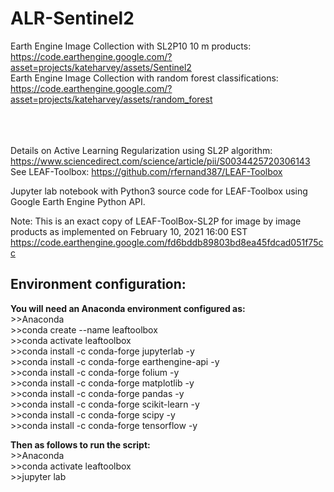 # ALR-Sentinel2

Earth Engine Image Collection with SL2P10 10 m products: https://code.earthengine.google.com/?asset=projects/kateharvey/assets/Sentinel2 \
Earth Engine Image Collection with random forest classifications: https://code.earthengine.google.com/?asset=projects/kateharvey/assets/random_forest

\
\
\
Details on Active Learning Regularization using SL2P algorithm: https://www.sciencedirect.com/science/article/pii/S0034425720306143
See LEAF-Toolbox: https://github.com/rfernand387/LEAF-Toolbox

Jupyter lab notebook with Python3 source code for LEAF-Toolbox using Google Earth Engine Python API.

Note: This is an exact copy of LEAF-ToolBox-SL2P for image by image products as implemented on February 10, 2021 16:00 EST https://code.earthengine.google.com/fd6bddb89803bd8ea45fdcad051f75cc


## Environment configuration:

**You will need an Anaconda environment configured as:**\
\>\>Anaconda \
\>\>conda create --name leaftoolbox \
\>\>conda activate leaftoolbox \
\>\>conda install -c conda-forge jupyterlab -y \
\>\>conda install -c conda-forge earthengine-api -y \
\>\>conda install -c conda-forge folium -y \
\>\>conda install -c conda-forge matplotlib -y \
\>\>conda install -c conda-forge pandas -y \
\>\>conda install -c conda-forge scikit-learn -y \
\>\>conda install -c conda-forge scipy -y \
\>\>conda install -c conda-forge tensorflow -y

**Then as follows to run the script:**\
\>\>Anaconda \
\>\>conda activate leaftoolbox \
\>\>jupyter lab
